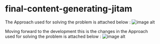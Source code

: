 # final-content-generating-jitam



The Approach used for solving the problem is attached below :
![image alt](https://github.com/Jitam-Bharadwaj/final-content-generating-jitam/blob/bd497df470b63387570b0c8f30b41a058eea5e1b/Workflow-flow.jpg)


Moving forward to the development this is the changes in the Approach used for solving the problem is attached below :
![image alt]([https://github.com/Jitam-Bharadwaj/final-content-generating-jitam/blob/bd497df470b63387570b0c8f30b41a058eea5e1b/Workflow-flow.jpg](https://github.com/Jitam-Bharadwaj/final-content-generating-jitam/blob/89fe15fd5521276ab823c729ce730592754a56c1/IMG_1535.jpg))
